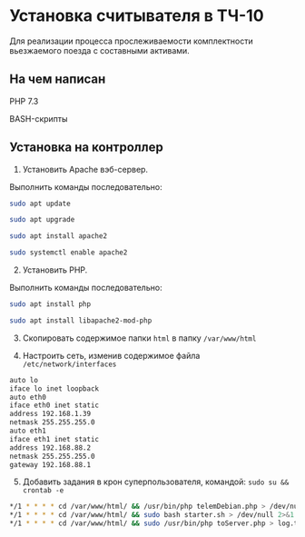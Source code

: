 # Установка считывателя в ТЧ-10

Для реализации процесса прослеживаемости комплектности вьезжаемого поезда с составными активами.

## На чем написан

PHP 7.3


BASH-скрипты

## Установка на контроллер

1. Установить Apache вэб-сервер.


Выполнить команды последовательно:
```sh
sudo apt update
```
```sh
sudo apt upgrade
```
```sh
sudo apt install apache2
```
```sh
sudo systemctl enable apache2
```
2. Установить PHP.


Выполнить команды последовательно:
```sh
sudo apt install php
```

```sh
sudo apt install libapache2-mod-php
```

3. Скопировать содержимое папки `html` в папку `/var/www/html`


4. Настроить сеть, изменив содержимое файла `/etc/network/interfaces`

```sh
auto lo
iface lo inet loopback
auto eth0
iface eth0 inet static
address 192.168.1.39
netmask 255.255.255.0
auto eth1
iface eth1 inet static
address 192.168.88.2
netmask 255.255.255.0
gateway 192.168.88.1
```

5. Добавить задания в крон суперпользователя, командой: `sudo su && crontab -e`

```sh
*/1 * * * * cd /var/www/html/ && /usr/bin/php telemDebian.php > /dev/null 2>&1
*/1 * * * * cd /var/www/html/ && sudo bash starter.sh > /dev/null 2>&1
*/1 * * * * cd /var/www/html/ && sudo /usr/bin/php toServer.php > log.txt
```

